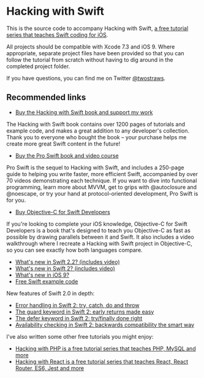 # Hacking with Swift
This is the source code to accompany Hacking with Swift, [a free tutorial series that teaches Swift coding for iOS](https://www.hackingwithswift.com).

All projects should be compatible with Xcode 7.3 and iOS 9. Where appropriate, separate project files have been provided so that you can follow the tutorial from scratch without having to dig around in the completed project folder.

If you have questions, you can find me on Twitter [@twostraws](https://www.twitter.com/twostraws).


## Recommended links

- [Buy the Hacking with Swift book and support my work](https://gumroad.com/l/hws-book-pack)

The Hacking with Swift book contains over 1200 pages of tutorials and example code, and makes a great addition to any developer's collection. Thank you to everyone who bought the book – your purchase helps me create more great Swift content in the future!

- [Buy the Pro Swift book and video course](https://gumroad.com/l/proswift)

Pro Swift is the sequel to Hacking with Swift, and includes a 250-page guide to helping you write faster, more efficient Swift, accompanied by over 70 videos demonstrating each technique. If you want to dive into functional programming, learn more about MVVM, get to grips with @autoclosure and @noescape, or try your hand at protocol-oriented development, Pro Swift is for you.

- [Buy Objective-C for Swift Developers](https://gumroad.com/l/objcswift)

If you're looking to complete your iOS knowledge, Objective-C for Swift Developers is a book that's designed to teach you Objective-C as fast as possible by drawing parallels between it and Swift. It also includes a video walkthrough where I recreate a Hacking with Swift project in Objective-C, so you can see exactly how both languages compare.

- [What's new in Swift 2.2? (includes video)](https://www.hackingwithswift.com/swift2-2)
- [What's new in Swift 2? (includes video)](https://www.hackingwithswift.com/swift2)
- [What's new in iOS 9?](https://www.hackingwithswift.com/ios9)
- [Free Swift example code](https://www.hackingwithswift.com/example-code)


New features of Swift 2.0 in depth:

- [Error handling in Swift 2: try, catch, do and throw](https://www.hackingwithswift.com/new-syntax-swift-2-error-handling-try-catch)
- [The guard keyword in Swift 2: early returns made easy](https://www.hackingwithswift.com/new-syntax-swift-2-guard)
- [The defer keyword in Swift 2: try/finally done right](https://www.hackingwithswift.com/new-syntax-swift-2-defer)
- [Availability checking in Swift 2: backwards compatibility the smart way](https://www.hackingwithswift.com/new-syntax-swift-2-availability-checking)

I've also written some other free tutorials you might enjoy:

- [Hacking with PHP is a free tutorial series that teaches PHP, MySQL and more](http://www.hackingwithphp.com)
- [Hacking with React is a free tutorial series that teaches React, React Router, ES6, Jest and more](http://www.hackingwithreact.com)
